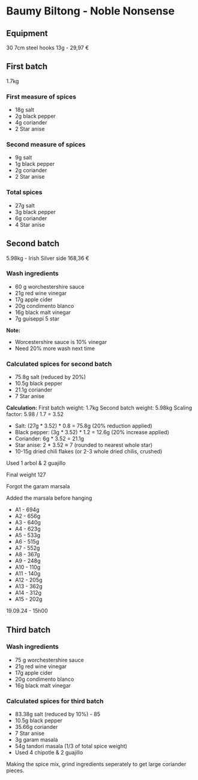 # Baumy Biltong - Noble Nonsense

## Equipment
30 7cm steel hooks 13g - 29,97 €

## First batch
1.7kg

### First measure of spices
- 18g salt 
- 2g black pepper
- 4g coriander 
- 2 Star anise

### Second measure of spices
- 9g salt 
- 1g black pepper
- 2g coriander 
- 2 Star anise

### Total spices 
- 27g salt 
- 3g black pepper
- 6g coriander     
- 4 Star anise

## Second batch
5.98kg - Irish Silver side 168,36 €

### Wash ingredients
- 60 g worchestershire sauce
- 21g red wine vinegar
- 17g apple cider
- 20g condimento blanco
- 16g black malt vinegar
- 7g guiseppi 5 star

**Note:**
- Worcestershire sauce is 10% vinegar
- Need 20% more wash next time 

### Calculated spices for second batch

- 75.8g salt (reduced by 20%)
- 10.5g black pepper
- 21.1g coriander
- 7 Star anise

**Calculation:**
First batch weight: 1.7kg
Second batch weight: 5.98kg
Scaling factor: 5.98 / 1.7 = 3.52

- Salt: (27g * 3.52) * 0.8 = 75.8g (20% reduction applied)
- Black pepper: (3g * 3.52) * 1.2 = 12.6g (20% increase applied)
- Coriander: 6g * 3.52 = 21.1g
- Star anise: 2 * 3.52 ≈ 7 (rounded to nearest whole star)
- 10-15g dried chili flakes (or 2-3 whole dried chilis, crushed)

Used 1 arbol & 2 guajillo

Final weight 127

Forgot the garam marsala

Added the marsala before hanging 

- A1 - 694g
- A2 - 656g
- A3 - 640g
- A4 - 623g
- A5 - 533g
- A6 - 515g 
- A7 - 552g
- A8 - 367g
- A9 - 248g
- A10 - 110g
- A11 - 140g
- A12 - 205g
- A13 - 362g
- A14 - 312g
- A15 - 202g

19.09.24 - 15h00


## Third batch

### Wash ingredients
- 75 g worchestershire sauce
- 21g red wine vinegar
- 17g apple cider
- 20g condimento blanco
- 16g black malt vinegar

### Calculated spices for third batch

- 83.38g salt (reduced by 10%) - 85
- 10.5g black pepper
- 35.66g coriander
- 7 Star anise
- 3g garam masala 
- 54g tandori masala (1/3 of total spice weight)
- Used 4 chipotle & 2 guajillo 

Making the spice mix, grind ingredients seperately to get large coriander pieces.


